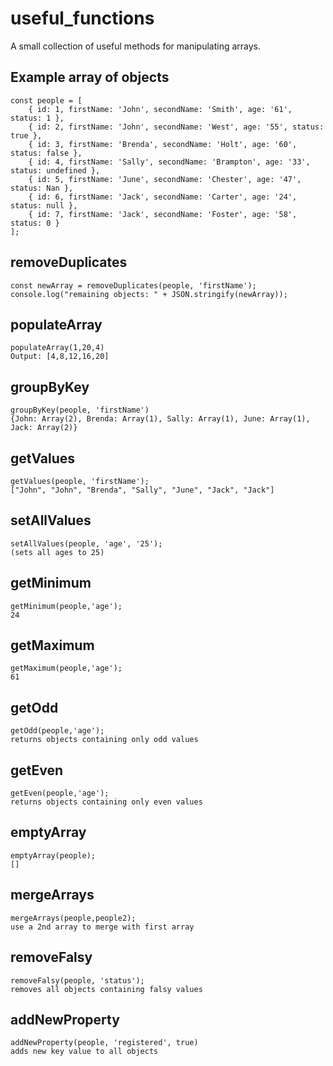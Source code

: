 # useful_functions

A small collection of useful methods for manipulating arrays.

## Example array of objects
```
const people = [
    { id: 1, firstName: 'John', secondName: 'Smith', age: '61', status: 1 },
    { id: 2, firstName: 'John', secondName: 'West', age: '55', status: true },
    { id: 3, firstName: 'Brenda', secondName: 'Holt', age: '60', status: false },
    { id: 4, firstName: 'Sally', secondName: 'Brampton', age: '33', status: undefined },
    { id: 5, firstName: 'June', secondName: 'Chester', age: '47', status: Nan },
    { id: 6, firstName: 'Jack', secondName: 'Carter', age: '24', status: null },
    { id: 7, firstName: 'Jack', secondName: 'Foster', age: '58', status: 0 }
];
```

## removeDuplicates
```
const newArray = removeDuplicates(people, 'firstName');
console.log("remaining objects: " + JSON.stringify(newArray));
```

## populateArray
```
populateArray(1,20,4)
Output: [4,8,12,16,20]
```

## groupByKey
```
groupByKey(people, 'firstName')
{John: Array(2), Brenda: Array(1), Sally: Array(1), June: Array(1), Jack: Array(2)}
```

## getValues
```
getValues(people, 'firstName');
["John", "John", "Brenda", "Sally", "June", "Jack", "Jack"]
```

## setAllValues
```
setAllValues(people, 'age', '25');
(sets all ages to 25)
```

## getMinimum
```
getMinimum(people,'age');
24
```

## getMaximum
```
getMaximum(people,'age');
61
```

## getOdd
```
getOdd(people,'age');
returns objects containing only odd values
```

## getEven
```
getEven(people,'age');
returns objects containing only even values
```

## emptyArray
```
emptyArray(people);
[]
```

## mergeArrays
```
mergeArrays(people,people2); 
use a 2nd array to merge with first array
```

## removeFalsy
```
removeFalsy(people, 'status');
removes all objects containing falsy values
```

## addNewProperty
```
addNewProperty(people, 'registered', true)
adds new key value to all objects
```






